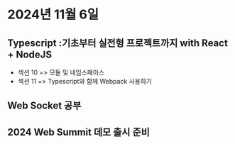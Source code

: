 # 2024년 11월 6일

## Typescript :기초부터 실전형 프로젝트까지 with React + NodeJS

- 섹션 10 => 모듈 및 네임스페이스
- 섹션 11 => Typescript와 함께 Webpack 사용하기

## Web Socket 공부

## 2024 Web Summit 데모 출시 준비
